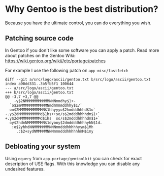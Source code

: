 # Why Gentoo is the best distribution?

Because you have the ultimate control, you can do everything you wish.

## Patching source code

In Gentoo if you don't like some software you can apply a patch. Read more about patches 
on the Gentoo Wiki: https://wiki.gentoo.org/wiki//etc/portage/patches

For example I use the following patch on `app-misc/fastfetch`
```
diff --git a/src/logo/ascii/gentoo.txt b/src/logo/ascii/gentoo.txt
index a90dd331..3b5fb5f1 100644
--- a/src/logo/ascii/gentoo.txt
+++ b/src/logo/ascii/gentoo.txt
@@ -3,7 +3,7 @@
    -y$2NMMMMMMMMMMMNNNmmdhy$1+-
  `o$2mMMMMMMMMMMMMNmdmmmmddhhy$1/`
  om$2MMMMMMMMMMMN$1hhyyyo$2hmdddhhhd$1o`
-.y$2dMMMMMMMMMMd$1hs++so/s$2mdddhhhhdm$1+`
+.y$2dMMMMMMMMMMd$1hs  so/s$2mdddhhhhdm$1+`
  oy$2hdmNMMMMMMMN$1dyooy$2dmddddhhhhyhN$1d.
   :o$2yhhdNNMMMMMMMNNNmmdddhhhhhyym$1Mh
     .:$2+sydNMMMMMNNNmmmdddhhhhhhmM$1my
```

## Debloating your system

Using `equery` from `app-portage/gentoolkit` you can check for exact description of USE flags. 
With this knowledge you can disable any undesired features.
